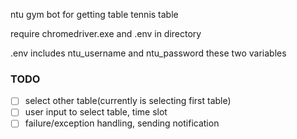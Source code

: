 ntu gym bot for getting table tennis table

require chromedriver.exe and .env in directory

.env includes ntu_username and ntu_password these two variables

### TODO
- [ ] select other table(currently is selecting first table)
- [ ] user input to select table, time slot
- [ ] failure/exception handling, sending notification